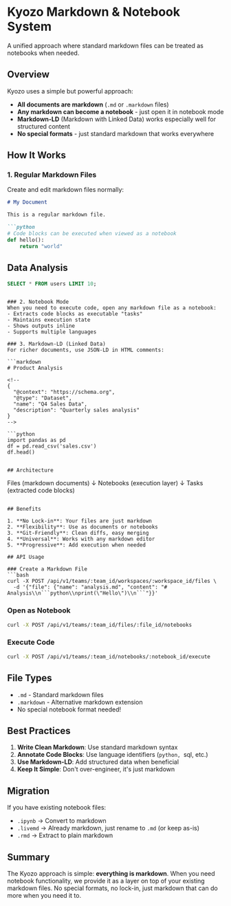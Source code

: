 # Kyozo Markdown & Notebook System

A unified approach where standard markdown files can be treated as notebooks when needed.

## Overview

Kyozo uses a simple but powerful approach:
- **All documents are markdown** (`.md` or `.markdown` files)
- **Any markdown can become a notebook** - just open it in notebook mode
- **Markdown-LD** (Markdown with Linked Data) works especially well for structured content
- **No special formats** - just standard markdown that works everywhere

## How It Works

### 1. Regular Markdown Files
Create and edit markdown files normally:

```markdown
# My Document

This is a regular markdown file.

```python
# Code blocks can be executed when viewed as a notebook
def hello():
    return "world"
```

## Data Analysis

```sql
SELECT * FROM users LIMIT 10;
```
```

### 2. Notebook Mode
When you need to execute code, open any markdown file as a notebook:
- Extracts code blocks as executable "tasks"
- Maintains execution state
- Shows outputs inline
- Supports multiple languages

### 3. Markdown-LD (Linked Data)
For richer documents, use JSON-LD in HTML comments:

```markdown
# Product Analysis

<!-- 
{
  "@context": "https://schema.org",
  "@type": "Dataset",
  "name": "Q4 Sales Data",
  "description": "Quarterly sales analysis"
}
-->

```python
import pandas as pd
df = pd.read_csv('sales.csv')
df.head()
```
```

## Architecture

```
Files (markdown documents)
    ↓
Notebooks (execution layer)
    ↓
Tasks (extracted code blocks)
```

## Benefits

1. **No Lock-in**: Your files are just markdown
2. **Flexibility**: Use as documents or notebooks
3. **Git-Friendly**: Clean diffs, easy merging
4. **Universal**: Works with any markdown editor
5. **Progressive**: Add execution when needed

## API Usage

### Create a Markdown File
```bash
curl -X POST /api/v1/teams/:team_id/workspaces/:workspace_id/files \
  -d '{"file": {"name": "analysis.md", "content": "# Analysis\\n```python\\nprint(\"Hello\")\\n```"}}'
```

### Open as Notebook
```bash
curl -X POST /api/v1/teams/:team_id/files/:file_id/notebooks
```

### Execute Code
```bash
curl -X POST /api/v1/teams/:team_id/notebooks/:notebook_id/execute
```

## File Types

- `.md` - Standard markdown files
- `.markdown` - Alternative markdown extension
- No special notebook format needed!

## Best Practices

1. **Write Clean Markdown**: Use standard markdown syntax
2. **Annotate Code Blocks**: Use language identifiers (```python, ```sql, etc.)
3. **Use Markdown-LD**: Add structured data when beneficial
4. **Keep It Simple**: Don't over-engineer, it's just markdown

## Migration

If you have existing notebook files:
- `.ipynb` → Convert to markdown
- `.livemd` → Already markdown, just rename to `.md` (or keep as-is)
- `.rmd` → Extract to plain markdown

## Summary

The Kyozo approach is simple: **everything is markdown**. When you need notebook functionality, we provide it as a layer on top of your existing markdown files. No special formats, no lock-in, just markdown that can do more when you need it to.